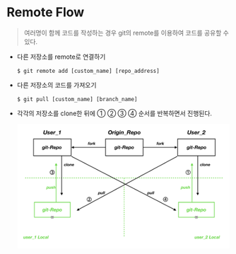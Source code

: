 # Remote Flow

> 여러명이 함께 코드를 작성하는 경우 git의 remote를 이용하여 코드를 공유할 수 있다.



- 다른 저장소를 remote로 연결하기

  ```text
  $ git remote add [custom_name] [repo_address]
  ```

- 다른 저장소의 코드를 가져오기

  ```text
  $ git pull [custom_name] [branch_name]
  ```

- 각각의 저장소를 clone한 뒤에 ① ② ③ ④ 순서를 반복하면서 진행된다.

  ![flow](./flow.png)

